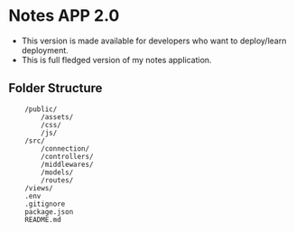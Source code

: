 # Notes APP 2.0

- This version is made available for developers who want to deploy/learn deployment.
- This is full fledged version of my notes application.

## Folder Structure

        /public/
            /assets/
            /css/
            /js/
        /src/
            /connection/
            /controllers/
            /middlewares/
            /models/
            /routes/
        /views/
        .env
        .gitignore
        package.json
        README.md
